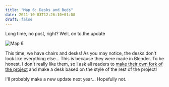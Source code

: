 ```yaml
---
title: "Map 6: Desks and Beds"
date: 2021-10-03T12:26:10+01:00
draft: false
---
```


Long time, no post, right? Well, on to the update

![Map 6](/images/Main-Building-Map5.webp)

This time, we have chairs and desks! As you may notice, the desks don't look like everything else...
This is because they were made in Blender. To be honest, I don't really like them, so I ask all readers to
[make their own fork of the project](https://github.com/Jailbreak-Scratch/assets) and make a desk based on the
style of the rest of the project!

I'll probably make a new update next year... Hopefully not.